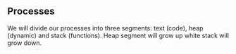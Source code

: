 ## Processes

We will divide our processes into three segments: text (code), heap (dynamic)
and stack (functions). Heap segment will grow up white stack will grow down.
